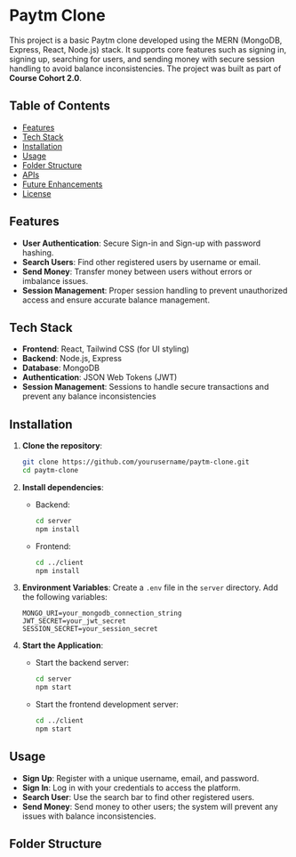 # Paytm Clone

This project is a basic Paytm clone developed using the MERN (MongoDB, Express, React, Node.js) stack. It supports core features such as signing in, signing up, searching for users, and sending money with secure session handling to avoid balance inconsistencies. The project was built as part of **Course Cohort 2.0**.

## Table of Contents
- [Features](#features)
- [Tech Stack](#tech-stack)
- [Installation](#installation)
- [Usage](#usage)
- [Folder Structure](#folder-structure)
- [APIs](#apis)
- [Future Enhancements](#future-enhancements)
- [License](#license)


## Features
- **User Authentication**: Secure Sign-in and Sign-up with password hashing.
- **Search Users**: Find other registered users by username or email.
- **Send Money**: Transfer money between users without errors or imbalance issues.
- **Session Management**: Proper session handling to prevent unauthorized access and ensure accurate balance management.

## Tech Stack
- **Frontend**: React, Tailwind CSS (for UI styling)
- **Backend**: Node.js, Express
- **Database**: MongoDB
- **Authentication**: JSON Web Tokens (JWT)
- **Session Management**: Sessions to handle secure transactions and prevent any balance inconsistencies

## Installation

1. **Clone the repository**:
    ```bash
    git clone https://github.com/yourusername/paytm-clone.git
    cd paytm-clone
    ```

2. **Install dependencies**:
    - Backend:
      ```bash
      cd server
      npm install
      ```
    - Frontend:
      ```bash
      cd ../client
      npm install
      ```

3. **Environment Variables**:
   Create a `.env` file in the `server` directory. Add the following variables:
    ```plaintext
    MONGO_URI=your_mongodb_connection_string
    JWT_SECRET=your_jwt_secret
    SESSION_SECRET=your_session_secret
    ```

4. **Start the Application**:
    - Start the backend server:
      ```bash
      cd server
      npm start
      ```
    - Start the frontend development server:
      ```bash
      cd ../client
      npm start
      ```

## Usage
- **Sign Up**: Register with a unique username, email, and password.
- **Sign In**: Log in with your credentials to access the platform.
- **Search User**: Use the search bar to find other registered users.
- **Send Money**: Send money to other users; the system will prevent any issues with balance inconsistencies.

## Folder Structure
